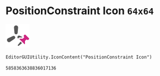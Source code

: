# PositionConstraint Icon `64x64`
<img src="/img/PositionConstraint%20Icon.png" width=64 height=64>

``` CSharp
EditorGUIUtility.IconContent("PositionConstraint Icon")
```
```
5858363638836017136
```
